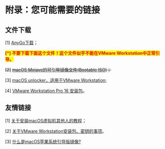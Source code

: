 # 附录：您可能需要的链接

## 文件下载

\[1] [AnyGo下载](https://xclient.lanzout.com/iPGn70hiijha)；

<mark style="color:red;">**\[\*] 不要下载下面这个文件！这个文件似乎不能在VMware Workstation中正常引导。**</mark>

~~\[2]~~ [~~macOS Mojave的可引导镜像文件(Bootable ISO)~~](https://www.123pan.com/s/0pMUVv-892x)~~；~~

\[3] [macOS unlocker，适用于VMware Workstation](https://www.123pan.com/s/0pMUVv-092x);

\[4] [VMware Workstation Pro 16 安装包](https://download3.vmware.com/software/wkst/file/VMware-workstation-full-16.0.0-16894299.exe)。

## 友情链接

\[1] [关于安装macOS虚拟机其他人的教程](http://mp.weixin.qq.com/s?\_\_biz=MzIxOTE5MDY5Mw==\&mid=2650891941\&idx=1\&sn=a0e3624fdc8aaaeb0e0053f7d7e62a86\&chksm=8c2ac26fbb5d4b79a30163c2c3c4a50694dd224f1dd576cbb0f91e3d39c41b20fbb64f0bd8b9\&scene=21#wechat\_redirect)；

\[2] [关于VMware Workstation安装包、密钥的事项](https://www.ssymon.com/archives/vmware-download-key)。

\[3] [什么是macOS苹果系统引导版镜像?](https://www.loveswo.com/53.html)

